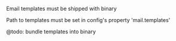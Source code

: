 Email templates must be shipped with binary

Path to templates must be set in config's property 'mail.templates'

@todo:
bundle templates into binary

